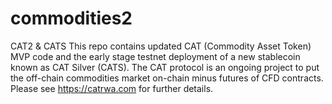 # commodities2
CAT2 &amp; CATS
This repo contains updated CAT (Commodity Asset Token) MVP code and the early stage testnet deployment of a new stablecoin known as CAT Silver (CATS). The CAT protocol is an ongoing project to put the off-chain commodities market on-chain minus futures of CFD contracts. Please see https://catrwa.com for further details.
